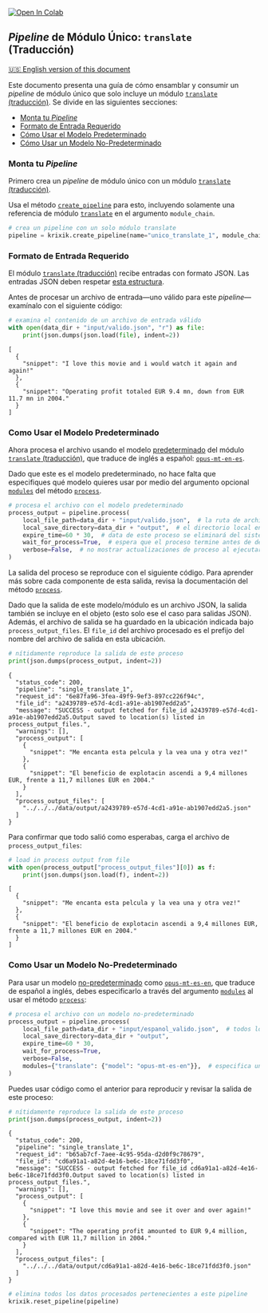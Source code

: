 <a href="https://colab.research.google.com/github/krixik-ai/krixik-docs/blob/main/docs/examples/single_module_pipelines/single_translate.ipynb" target="_parent"><img src="https://colab.research.google.com/assets/colab-badge.svg" alt="Open In Colab"/></a>

## *Pipeline* de Módulo Único: `translate` (Traducción)
[🇺🇸 English version of this document](https://krixik-docs.readthedocs.io/latest/examples/single_module_pipelines/single_translate/)

Este documento presenta una guía de cómo ensamblar y consumir un *pipeline* de módulo único que solo incluye un módulo [`translate` (traducción)](../../modulos/modulos_ia/modulo_translate_traduccion.md). Se divide en las siguientes secciones:

- [Monta tu *Pipeline*](#monta-tu-pipeline)
- [Formato de Entrada Requerido](#formato-de-entrada-requerido)
- [Cómo Usar el Modelo Predeterminado](#como-usar-el-modelo-predeterminado)
- [Cómo Usar un Modelo No-Predeterminado](#como-usar-un-modelo-no-predeterminado)

### Monta tu *Pipeline*

Primero crea un *pipeline* de módulo único con un módulo [`translate` (traducción)](../../modulos/modulos_ia/modulo_translate_traduccion.md).

Usa el método [`create_pipeline`](../../sistema/creacion_de_pipelines/creacion_de_pipelines.md) para esto, incluyendo solamente una referencia de módulo [`translate`](../../modulos/modulos_ia/modulo_translate_traduccion.md) en el argumento `module_chain`.


```python
# crea un pipeline con un solo módulo translate
pipeline = krixik.create_pipeline(name="unico_translate_1", module_chain=["translate"])
```

### Formato de Entrada Requerido

El módulo [`translate` (traducción)](../../modulos/modulos_ia/modulo_translate_traduccion.md) recibe entradas con formato JSON. Las entradas JSON deben respetar [esta estructura](../../sistema/parametros_y_procesar_archivos_a_traves_de_pipelines/formato_JSON_entrada.md).

Antes de procesar un archivo de entrada—uno válido para este *pipeline*—examínalo con el siguiente código:


```python
# examina el contenido de un archivo de entrada válido
with open(data_dir + "input/valido.json", "r") as file:
    print(json.dumps(json.load(file), indent=2))
```

    [
      {
        "snippet": "I love this movie and i would watch it again and again!"
      },
      {
        "snippet": "Operating profit totaled EUR 9.4 mn, down from EUR 11.7 mn in 2004."
      }
    ]


### Como Usar el Modelo Predeterminado

Ahora procesa el archivo usando el modelo [predeterminado](../../modulos/modulos_ia/modulo_translate_traduccion.md#modelos-disponibles-en-el-modulo-translate) del módulo [`translate` (traducción)](../../modulos/modulos_ia/modulo_translate_traduccion.md), que traduce de inglés a español: [`opus-mt-en-es`](https://huggingface.co/Helsinki-NLP/opus-mt-en-es).

Dado que este es el modelo predeterminado, no hace falta que especifiques qué modelo quieres usar por medio del argumento opcional [`modules`](../../sistema/parametros_y_procesar_archivos_a_traves_de_pipelines/metodo_process_procesar.md#seleccion-de-modelo-por-medio-del-argumento-modules) del método [`process`](../../sistema/parametros_y_procesar_archivos_a_traves_de_pipelines/metodo_process_procesar.md).


```python
# procesa el archivo con el modelo predeterminado
process_output = pipeline.process(
    local_file_path=data_dir + "input/valido.json",  # la ruta de archivo inicial en la que yace el archivo de entrada
    local_save_directory=data_dir + "output",  # el directorio local en el que se guardará el archivo de salida
    expire_time=60 * 30,  # data de este proceso se eliminará del sistema Krixik en 30 minutos
    wait_for_process=True,  # espera que el proceso termine antes de devolver control del IDE al usuario
    verbose=False,  # no mostrar actualizaciones de proceso al ejecutar el código
)
```

La salida del proceso se reproduce con el siguiente código. Para aprender más sobre cada componente de esta salida, revisa la documentación del método [`process`](../../sistema/parametros_y_procesar_archivos_a_traves_de_pipelines/metodo_process_procesar.md).

Dado que la salida de este modelo/módulo es un archivo JSON, la salida también se incluye en el objeto (esto solo ese el caso para salidas JSON). Además, el archivo de salida se ha guardado en la ubicación indicada bajo `process_output_files`. El `file_id` del archivo procesado es el prefijo del nombre del archivo de salida en esta ubicación.


```python
# nítidamente reproduce la salida de este proceso
print(json.dumps(process_output, indent=2))
```

    {
      "status_code": 200,
      "pipeline": "single_translate_1",
      "request_id": "6e87fa96-3fea-49f9-9ef3-897cc226f94c",
      "file_id": "a2439789-e57d-4cd1-a91e-ab1907edd2a5",
      "message": "SUCCESS - output fetched for file_id a2439789-e57d-4cd1-a91e-ab1907edd2a5.Output saved to location(s) listed in process_output_files.",
      "warnings": [],
      "process_output": [
        {
          "snippet": "Me encanta esta pelcula y la vea una y otra vez!"
        },
        {
          "snippet": "El beneficio de explotacin ascendi a 9,4 millones EUR, frente a 11,7 millones EUR en 2004."
        }
      ],
      "process_output_files": [
        "../../../data/output/a2439789-e57d-4cd1-a91e-ab1907edd2a5.json"
      ]
    }


Para confirmar que todo salió como esperabas, carga el archivo de `process_output_files`:


```python
# load in process output from file
with open(process_output["process_output_files"][0]) as f:
    print(json.dumps(json.load(f), indent=2))
```

    [
      {
        "snippet": "Me encanta esta pelcula y la vea una y otra vez!"
      },
      {
        "snippet": "El beneficio de explotacin ascendi a 9,4 millones EUR, frente a 11,7 millones EUR en 2004."
      }
    ]


### Como Usar un Modelo No-Predeterminado

Para usar un modelo [no-predeterminado](../../modulos/modulos_ia/modulo_translate_traduccion.md#modelos-disponibles-en-el-modulo-translate) como [`opus-mt-es-en`](https://huggingface.co/Helsinki-NLP/opus-mt-es-en), que traduce de español a inglés, debes especificarlo a través del argumento [`modules`](../../sistema/parametros_y_procesar_archivos_a_traves_de_pipelines/metodo_process_procesar.md#seleccion-de-modelo-por-medio-del-argumento-modules) al usar el método [`process`](../../sistema/parametros_y_procesar_archivos_a_traves_de_pipelines/metodo_process_procesar.md):


```python
# procesa el archivo con un modelo no-predeterminado
process_output = pipeline.process(
    local_file_path=data_dir + "input/espanol_valido.json",  # todos los argumentos (salvo modules) son iguales que antes
    local_save_directory=data_dir + "output",
    expire_time=60 * 30,
    wait_for_process=True,
    verbose=False,
    modules={"translate": {"model": "opus-mt-es-en"}},  # especifica un modelo no-predeterminado para este proceso
)
```

Puedes usar código como el anterior para reproducir y revisar la salida de este proceso:


```python
# nítidamente reproduce la salida de este proceso
print(json.dumps(process_output, indent=2))
```

    {
      "status_code": 200,
      "pipeline": "single_translate_1",
      "request_id": "b65ab7cf-7aee-4c95-95da-d2d0f9c78679",
      "file_id": "cd6a91a1-a82d-4e16-be6c-18ce71fdd3f0",
      "message": "SUCCESS - output fetched for file_id cd6a91a1-a82d-4e16-be6c-18ce71fdd3f0.Output saved to location(s) listed in process_output_files.",
      "warnings": [],
      "process_output": [
        {
          "snippet": "I love this movie and see it over and over again!"
        },
        {
          "snippet": "The operating profit amounted to EUR 9,4 million, compared with EUR 11,7 million in 2004."
        }
      ],
      "process_output_files": [
        "../../../data/output/cd6a91a1-a82d-4e16-be6c-18ce71fdd3f0.json"
      ]
    }



```python
# elimina todos los datos procesados pertenecientes a este pipeline
krixik.reset_pipeline(pipeline)
```
